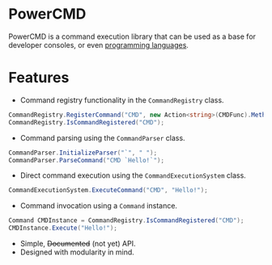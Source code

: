 # PowerCMD
PowerCMD is a command execution library that can be used as a base for developer consoles, or even [programming languages](https://github.com/Thev2Andy/PowerExec).

# Features
* Command registry functionality in the `CommandRegistry` class.
```cs
CommandRegistry.RegisterCommand("CMD", new Action<string>(CMDFunc).Method);
CommandRegistry.IsCommandRegistered("CMD");
```

* Command parsing using the `CommandParser` class.
```cs
CommandParser.InitializeParser("`", " ");
CommandParser.ParseCommand("CMD `Hello!`");
```

* Direct command execution using the `CommandExecutionSystem` class.
```cs
CommandExecutionSystem.ExecuteCommand("CMD", "Hello!");
```

* Command invocation using a `Command` instance.
```cs
Command CMDInstance = CommandRegistry.IsCommandRegistered("CMD");
CMDInstance.Execute("Hello!");
```

* Simple, ~~Documented~~ (not yet) API.
* Designed with modularity in mind.
